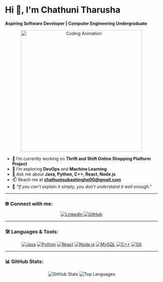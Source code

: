 # Hi 👋, I'm Chathuni Tharusha  
**Aspiring Software Developer | Computer Engineering Undergraduate**  

<p align="center">  
  <img src="https://media.giphy.com/media/qgQUggAC3Pfv687qPC/giphy.gif" alt="Coding Animation" width="400" />  
</p>  

- 🔭 I’m currently working on **Thrift and Shift Online Shopping Platform Project**  
- 🌱 I’m exploring **DevOps** and **Machine Learning**  
- 💬 Ask me about **Java, Python, C++, React, Node.js**  
- 📫 Reach me at **chathunisubashinghe00@gmail.com**  
- 🎯 *"If you can't explain it simply, you don't understand it well enough."*  

---

### 🌐 Connect with me:  
<p align="center">  
  <a href="https://www.linkedin.com/in/chathuni-subasinghe-a5a91b220" target="_blank">  
    <img src="https://img.shields.io/badge/LinkedIn-%230077B5.svg?style=for-the-badge&logo=linkedin&logoColor=white" alt="LinkedIn" />  
  </a>  
  <a href="https://github.com/ChathuniTharusha" target="_blank">  
    <img src="https://img.shields.io/badge/GitHub-%2312100E.svg?style=for-the-badge&logo=github&logoColor=white" alt="GitHub" />  
  </a>  
</p>  

---

### 🛠️ Languages & Tools:  
<p align="center">  
  <a href="https://www.java.com/en/" target="_blank"><img src="https://img.shields.io/badge/Java-%23ED8B00.svg?style=for-the-badge&logo=java&logoColor=white" alt="Java" /></a>  
  <a href="https://www.python.org/" target="_blank"><img src="https://img.shields.io/badge/Python-%2314354C.svg?style=for-the-badge&logo=python&logoColor=white" alt="Python" /></a>  
  <a href="https://reactjs.org/" target="_blank"><img src="https://img.shields.io/badge/React-%2320232a.svg?style=for-the-badge&logo=react&logoColor=%2361DAFB" alt="React" /></a>  
  <a href="https://nodejs.org/" target="_blank"><img src="https://img.shields.io/badge/Node.js-%23339933.svg?style=for-the-badge&logo=node.js&logoColor=white" alt="Node.js" /></a>  
  <a href="https://www.mysql.com/" target="_blank"><img src="https://img.shields.io/badge/MySQL-%2300f.svg?style=for-the-badge&logo=mysql&logoColor=white" alt="MySQL" /></a>  
  <a href="https://isocpp.org/" target="_blank"><img src="https://img.shields.io/badge/C++-%2300599C.svg?style=for-the-badge&logo=c%2B%2B&logoColor=white" alt="C++" /></a>  
  <a href="https://git-scm.com/" target="_blank"><img src="https://img.shields.io/badge/Git-%23F05033.svg?style=for-the-badge&logo=git&logoColor=white" alt="Git" /></a>  
</p>  

---

### 📊 GitHub Stats:  
<p align="center">  
  <img src="https://github-readme-stats.vercel.app/api?username=ChathuniTharusha&show_icons=true&theme=tokyonight" alt="GitHub Stats" />  
  <img src="https://github-readme-stats.vercel.app/api/top-langs/?username=ChathuniTharusha&layout=compact&theme=tokyonight" alt="Top Languages" />  
</p>  
